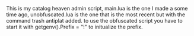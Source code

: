 This is my catalog heaven admin script, main.lua is the one I made a some time ago, unobfuscated.lua is the one that is the most recent but with the command trash antiplat added.
to use the obfuscated script you have to start it with getgenv().Prefix = "!" to initualize the prefix.
